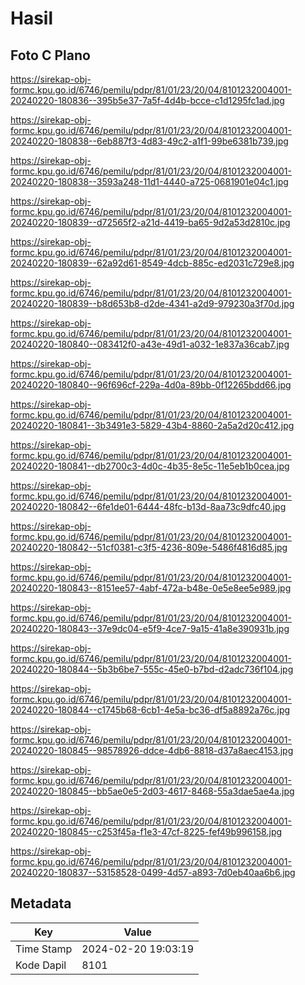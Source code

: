 # Hasil

## Foto C Plano

https://sirekap-obj-formc.kpu.go.id/6746/pemilu/pdpr/81/01/23/20/04/8101232004001-20240220-180836--395b5e37-7a5f-4d4b-bcce-c1d1295fc1ad.jpg

https://sirekap-obj-formc.kpu.go.id/6746/pemilu/pdpr/81/01/23/20/04/8101232004001-20240220-180838--6eb887f3-4d83-49c2-a1f1-99be6381b739.jpg

https://sirekap-obj-formc.kpu.go.id/6746/pemilu/pdpr/81/01/23/20/04/8101232004001-20240220-180838--3593a248-11d1-4440-a725-0681901e04c1.jpg

https://sirekap-obj-formc.kpu.go.id/6746/pemilu/pdpr/81/01/23/20/04/8101232004001-20240220-180839--d72565f2-a21d-4419-ba65-9d2a53d2810c.jpg

https://sirekap-obj-formc.kpu.go.id/6746/pemilu/pdpr/81/01/23/20/04/8101232004001-20240220-180839--62a92d61-8549-4dcb-885c-ed2031c729e8.jpg

https://sirekap-obj-formc.kpu.go.id/6746/pemilu/pdpr/81/01/23/20/04/8101232004001-20240220-180839--b8d653b8-d2de-4341-a2d9-979230a3f70d.jpg

https://sirekap-obj-formc.kpu.go.id/6746/pemilu/pdpr/81/01/23/20/04/8101232004001-20240220-180840--083412f0-a43e-49d1-a032-1e837a36cab7.jpg

https://sirekap-obj-formc.kpu.go.id/6746/pemilu/pdpr/81/01/23/20/04/8101232004001-20240220-180840--96f696cf-229a-4d0a-89bb-0f12265bdd66.jpg

https://sirekap-obj-formc.kpu.go.id/6746/pemilu/pdpr/81/01/23/20/04/8101232004001-20240220-180841--3b3491e3-5829-43b4-8860-2a5a2d20c412.jpg

https://sirekap-obj-formc.kpu.go.id/6746/pemilu/pdpr/81/01/23/20/04/8101232004001-20240220-180841--db2700c3-4d0c-4b35-8e5c-11e5eb1b0cea.jpg

https://sirekap-obj-formc.kpu.go.id/6746/pemilu/pdpr/81/01/23/20/04/8101232004001-20240220-180842--6fe1de01-6444-48fc-b13d-8aa73c9dfc40.jpg

https://sirekap-obj-formc.kpu.go.id/6746/pemilu/pdpr/81/01/23/20/04/8101232004001-20240220-180842--51cf0381-c3f5-4236-809e-5486f4816d85.jpg

https://sirekap-obj-formc.kpu.go.id/6746/pemilu/pdpr/81/01/23/20/04/8101232004001-20240220-180843--8151ee57-4abf-472a-b48e-0e5e8ee5e989.jpg

https://sirekap-obj-formc.kpu.go.id/6746/pemilu/pdpr/81/01/23/20/04/8101232004001-20240220-180843--37e9dc04-e5f9-4ce7-9a15-41a8e390931b.jpg

https://sirekap-obj-formc.kpu.go.id/6746/pemilu/pdpr/81/01/23/20/04/8101232004001-20240220-180844--5b3b6be7-555c-45e0-b7bd-d2adc736f104.jpg

https://sirekap-obj-formc.kpu.go.id/6746/pemilu/pdpr/81/01/23/20/04/8101232004001-20240220-180844--c1745b68-6cb1-4e5a-bc36-df5a8892a76c.jpg

https://sirekap-obj-formc.kpu.go.id/6746/pemilu/pdpr/81/01/23/20/04/8101232004001-20240220-180845--98578926-ddce-4db6-8818-d37a8aec4153.jpg

https://sirekap-obj-formc.kpu.go.id/6746/pemilu/pdpr/81/01/23/20/04/8101232004001-20240220-180845--bb5ae0e5-2d03-4617-8468-55a3dae5ae4a.jpg

https://sirekap-obj-formc.kpu.go.id/6746/pemilu/pdpr/81/01/23/20/04/8101232004001-20240220-180845--c253f45a-f1e3-47cf-8225-fef49b996158.jpg

https://sirekap-obj-formc.kpu.go.id/6746/pemilu/pdpr/81/01/23/20/04/8101232004001-20240220-180837--53158528-0499-4d57-a893-7d0eb40aa6b6.jpg


## Metadata

| Key        | Value               |
| ---------- | ------------------- |
| Time Stamp | 2024-02-20 19:03:19 |
| Kode Dapil | 8101                |



